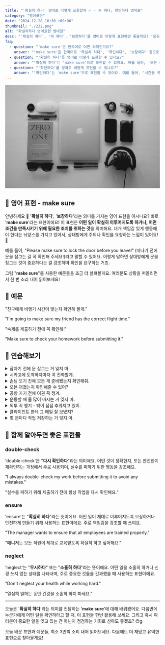 ```yaml
---
title: "'확실히 하다' 영어로 어떻게 표현할까 ✅ - 꼭 하다, 확인하다 영어로"
category: "영어표현"
date: "2024-12-28 10:30 +09:00"
thumbnail: "./232.png"
alt: "확실히하다 영어표현 썸네일"
desc: "'확실히 하다', '꼭 하다', '보장하다'를 영어로 어떻게 표현하면 좋을까요? '모든 준비가 되어 있는지 확실히 해줘', '시간을 꼭 확인해줘'처럼 사용할 수 있는 표현을 영어로 배우는 법을 배워봅시다. 다양한 예문을 통해서 연습하고 본인의 표현으로 만들어 보세요."
faq:
  - question: "'make sure'은 한국어로 어떤 의미인가요?"
    answer: "'make sure'은 한국어로 '확실히 하다', '확인하다', '보장하다' 등으로 번역될 수 있습니다. 어떤 일이 제대로 이루어지도록 주의하거나 확인할 때 사용해요."
  - question: "'확실히 하다'를 영어로 어떻게 표현할 수 있나요?"
    answer: "'확실히 하다'는 'make sure'으로 표현할 수 있어요. 예를 들어, '모든 준비가 되어 있는지 확실히 해줘'는 'Make sure everything is ready'로 말할 수 있어요."
  - question: "'확인하다'를 영어로 어떻게 표현할 수 있나요?"
    answer: "'확인하다'는 'make sure'으로 표현할 수 있어요. 예를 들어, '시간을 꼭 확인해줘'는 'Make sure to check the time'으로 말할 수 있어요."
---
```


![여행을 위한 준비물](./232-1.jpg)

## 🌟 영어 표현 - make sure

안녕하세요 👋 '**확실히 하다**', '**보장하다**'라는 의미를 가지는 영어 표현을 아시나요? 바로 '**make sure**'라는 표현이에요! 이 표현은 **어떤 일이 확실히 이루어지도록 하거나, 어떤 조건을 만족시키기 위해 필요한 조치를 취하는 것**을 의미해요. 대개 책임감 있게 행동해야 한다는 뉘앙스를 가지고 있어서, 상대방에게 주의나 확인을 요청하는 느낌이 있어요! 🚦

예를 들어, "Please make sure to lock the door before you leave!" (떠나기 전에 문을 잠그는 걸 꼭 확인해 주세요!)라고 말할 수 있어요. 이렇게 말하면 상대방에게 문을 잠그는 것이 중요하다는 걸 강조하며 확인을 요구하는 거죠.

<script async src="https://pagead2.googlesyndication.com/pagead/js/adsbygoogle.js?client=ca-pub-1465612013356152"
     crossorigin="anonymous"></script>
<!-- engple-horizontal-ad -->

<ins class="adsbygoogle"
     style="display:block"
     data-ad-client="ca-pub-1465612013356152"
     data-ad-slot="2106896038"
     data-ad-format="auto"
     data-full-width-responsive="true"></ins>

<script>
     (adsbygoogle = window.adsbygoogle || []).push({});
</script>

그럼 "**make sure**"를 사용한 예문들을 조금 더 살펴볼게요. 여러분도 상황을 떠올리면서 한 번 소리 내어 읽어보세요!

## 📖 예문

"친구에게 비행기 시간이 맞는지 확인해 볼게."

"I'm going to make sure my friend has the correct flight time."

"숙제를 제출하기 전에 꼭 확인해."

"Make sure to check your homework before submitting it."

## 💬 연습해보기

<details>
<summary>잠자기 전에 문 잠그는 거 잊지 마..</summary>
<span>Make sure you lock the door before going to bed.</span>
</details>

<details>
<summary>시카고에 도착하자마자 꼭 전화할게.</summary>
<span>I'll make sure to call you as soon as I land in Chicago.</span>
</details>

<details>
<summary>손님 오기 전에 모든 게 준비됐는지 확인해줘.</summary>
<span>Just make sure everything's ready before the guests arrive.</span>
</details>

<details>
<summary>오븐 꺼졌는지 확인해줄 수 있어?</summary>
<span>Could you make sure the oven is off?</span>
</details>

<details>
<summary>공항 가기 전에 여권 꼭 챙겨.</summary>
<span>Make sure you've got your passport before we leave for the airport.</span>
</details>

<details>
<summary>운동할 때 물 많이 마시는 거 잊지 마.</summary>
<span>Make sure to drink plenty of water during your workout.</span>
</details>

<details>
<summary>외투 꼭 챙겨 - 밖이 점점 추워지고 있어.</summary>
<span>Make sure you bring a jacket - it's getting cold out there.</span>
</details>

<details>
<summary>클라이언트 한테 그 메일 잘 보냈지?</summary>
<span>Did you make sure to send that email to the client?</span>
</details>

<details>
<summary>몇 분마다 작업 저장하는 거 잊지 마.</summary>
<span>Make sure to save your work every few minutes.</span>
</details>

## 🤝 함께 알아두면 좋은 표현들

### double-check

'double-check'은 "**다시 확인하다**"라는 의미예요. 어떤 것이 정확한지, 또는 안전한지 재확인하는 과정에서 주로 사용되며, 실수를 피하기 위한 행동을 강조해요.

"I always double-check my work before submitting it to avoid any mistakes."

"실수를 피하기 위해 제출하기 전에 항상 작업을 다시 확인해요."

### ensure

'ensure'는 "**확실히 하다**"라는 뜻이에요. 어떤 일이 제대로 이루어지도록 보장하거나 안전하게 만들기 위해 사용하는 표현이에요. 주로 책임감을 강조할 때 쓰여요.

"The manager wants to ensure that all employees are trained properly."

"매니저는 모든 직원이 제대로 교육받도록 확실히 하고 싶어해요."

### neglect

'neglect'는 "**무시하다**" 또는 "**소홀히 하다**"라는 뜻이에요. 어떤 일을 소홀히 하거나 신경 쓰지 않는 상태를 나타내며, 주로 중요한 것들을 간과했을 때 사용하는 표현이에요.

"Don't neglect your health while working hard."

"열심히 일하는 동안 건강을 소홀히 하지 마세요."

---

오늘은 '**확실히 하다**'라는 의미를 전달하는 '**make sure**'에 대해 배워봤어요. 다음번에 누군가에게 어떤 일을 확인하라고 할 때, 이 표현을 한번 활용해 보세요. 그리고 혹시 여러분이 중요한 일을 잊고 있는 건 아닌지 점검하는 기회로 삼아도 좋겠죠? 😊g

오늘 배운 표현과 예문들, 최소 3번씩 소리 내어 읽어보세요. 다음에도 더 재밌고 유익한 표현으로 찾아올게요!
